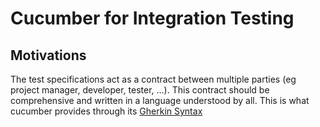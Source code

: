# Cucumber for Integration Testing

## Motivations

The test specifications act as a contract between multiple parties (eg project
manager, developer, tester, ...). This contract should be comprehensive and
written in a language understood by all. This is what cucumber provides through
its [Gherkin Syntax](https://cucumber.io/docs/gherkin/reference/)
